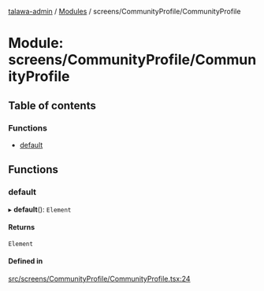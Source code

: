 [talawa-admin](../README.md) / [Modules](../modules.md) / screens/CommunityProfile/CommunityProfile

# Module: screens/CommunityProfile/CommunityProfile

## Table of contents

### Functions

- [default](screens_CommunityProfile_CommunityProfile.md#default)

## Functions

### default

▸ **default**(): `Element`

#### Returns

`Element`

#### Defined in

[src/screens/CommunityProfile/CommunityProfile.tsx:24](https://github.com/ice-009/talawa-admin/blob/843d265/src/screens/CommunityProfile/CommunityProfile.tsx#L24)

